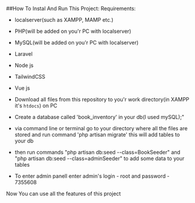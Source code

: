##How To Instal And Run This Project:
Requirements:
- localserver(such as XAMPP, MAMP etc.)
- PHP(will be added on you'r PC with localserver)
- MySQL(will be added on you'r PC with localserver)
- Laravel
- Node js
- TailwindCSS
- Vue js

- Download all files from this repository to you'r work directory(in XAMPP it's `htdocs`) on PC
- Create a database called 'book_inventory' in your db(I used mySQL);"
- via command line or terminal go to your directory where all the files are stored and run command 'php artisan migrate' this will add tables to your db
- then run commands "php artisan db:seed --class=BookSeeder" and "php artisan db:seed --class=adminSeeder" to add some data to your tables
- To enter admin panell enter admin's login - root and password - 7355608

Now You can use all the features of this project
